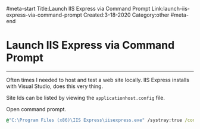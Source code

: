 #meta-start
Title:Launch IIS Express via Command Prompt
Link:launch-iis-express-via-command-prompt
Created:3-18-2020
Category:other
#meta-end
# Launch IIS Express via Command Prompt
---
Often times I needed to host and test a web site locally. IIS Express installs with Visual Studio, does this very thing.

Site Ids can be listed by viewing the `applicationhost.config` file.

Open command prompt.
```bat
@"C:\Program Files (x86)\IIS Express\iisexpress.exe" /systray:true /config:C:\Users\<USERPROFILE>\Documents\IISExpress\config\applicationhost.config /siteid:1
```